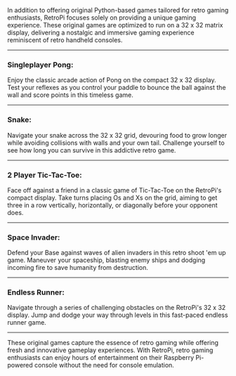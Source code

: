 In addition to offering original Python-based games tailored for retro gaming enthusiasts, RetroPi focuses solely on providing a unique gaming experience. These original games are optimized to run on a 32 x 32 matrix display, delivering a nostalgic and immersive gaming experience reminiscent of retro handheld consoles.

---
### Singleplayer Pong:
Enjoy the classic arcade action of Pong on the compact 32 x 32 display. Test your reflexes as you control your paddle to bounce the ball against the wall and score points in this timeless game.

---
### Snake: 
Navigate your snake across the 32 x 32 grid, devouring food to grow longer while avoiding collisions with walls and your own tail. Challenge yourself to see how long you can survive in this addictive retro game.

---
### 2 Player Tic-Tac-Toe: 
Face off against a friend in a classic game of Tic-Tac-Toe on the RetroPi's compact display. Take turns placing Os and Xs on the grid, aiming to get three in a row vertically, horizontally, or diagonally before your opponent does.

---
### Space Invader: 
Defend your Base against waves of alien invaders in this retro shoot 'em up game. Maneuver your spaceship, blasting enemy ships and dodging incoming fire to save humanity from destruction.

---
### Endless Runner:
Navigate through a series of challenging obstacles on the RetroPi's 32 x 32 display. Jump and dodge your way through levels in this fast-paced endless runner game.

---
These original games capture the essence of retro gaming while offering fresh and innovative gameplay experiences. With RetroPi, retro gaming enthusiasts can enjoy hours of entertainment on their Raspberry Pi-powered console without the need for console emulation.